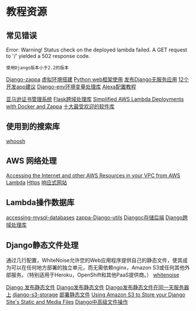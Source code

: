 # 教程资源


## 常见错误

Error: Warning! Status check on the deployed lambda failed. A GET request to '/' yielded a 502 response code.

    使用Django版本小于2.2的版本

[Django-zappa](https://www.youtube.com/watch?v=plUrbPN0xc8&feature=youtu.be)
[虚拟环境搭建](https://help.dreamhost.com/hc/en-us/articles/115000695551-Installing-and-using-virtualenv-with-Python-3)
[Python web框架使用](https://www.airpair.com/python/posts/django-flask-pyramid)
[发布Django无服务应用](https://www.agiliq.com/blog/2019/01/complete-serverless-django/)
[12个开发app建议](https://12factor.net)
[Django-env环境变量处理库](https://github.com/joke2k/django-environ)
[Alexa配置教程](https://developer.amazon.com/blogs/post/8e8ad73a-99e9-4c0f-a7b3-60f92287b0bf/new-alexa-tutorial-deploy-flask-ask-skills-to-aws-lambda-with-zappa)

[亚马逊证书管理系统](https://aws.amazon.com/cn/certificate-manager/)
[Flask跨域处理库](https://github.com/corydolphin/flask-cors)
[Simplified AWS Lambda Deployments with Docker and Zappa](https://blog.zappa.io/posts/simplified-aws-lambda-deployments-with-docker-and-zappa)
[十大最受欢迎的软件库](https://tryolabs.com/blog/2016/12/20/top-10-python-libraries-of-2016/)

## 使用到的搜索库

[whoosh](https://whoosh.readthedocs.io/en/latest/)


## AWS 网络处理

[Accessing the Internet and other AWS Resources in your VPC from AWS Lambda](http://marcelog.github.io/articles/aws_lambda_internet_vpc.html)
[Https](https://developers.google.com/web/fundamentals/security/encrypt-in-transit/why-https)
[响应式网站](https://developers.google.com/web/progressive-web-apps/)


## Lambda操作数据库

[accessing-mysql-databases](https://www.isc.upenn.edu/accessing-mysql-databases-aws-python-lambda-function)
[zappa-Django-utils](https://github.com/Miserlou/zappa-django-utils)
[Djangoc存储后端](https://django-storages.readthedocs.io/en/latest/)
[Django跨域处理库](https://github.com/ottoyiu/django-cors-headers)


## Django静态文件处理
通过几行配置，WhiteNoise允许您的Web应用程序提供自己的静态文件，使其成为可以在任何地方部署的独立单元，而无需依赖nginx，Amazon S3或任何其他外部服务。（特别适用于Heroku，OpenShift和其他PaaS提供商。）
[whitenoise](https://github.com/evansd/whitenoise)

[Django 发布静态文件](https://docs.djangoproject.com/en/1.10/howto/static-files/deployment/#serving-static-files-from-a-cloud-service-or-cdn)
[Django发布静态文件](https://docs.djangoproject.com/en/1.10/howto/static-files/deployment/)
[Django发布静态文件在同一天服务器上](https://docs.djangoproject.com/en/1.10/howto/static-files/deployment/#serving-the-site-and-your-static-files-from-the-same-server)
[django-s3-storage](https://github.com/etianen/django-s3-storage)
[部署静态文件](https://docs.djangoproject.com/en/1.10/howto/static-files/deployment/#serving-the-site-and-your-static-files-from-the-same-server)
[Using Amazon S3 to Store your Django Site's Static and Media Files](https://www.caktusgroup.com/blog/2014/11/10/Using-Amazon-S3-to-store-your-Django-sites-static-and-media-files/)
[Django中高级文件操作](https://www.caktusgroup.com/blog/2017/08/28/advanced-django-file-handling/)
